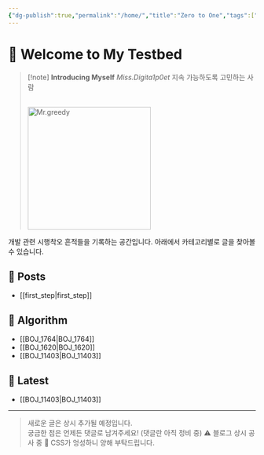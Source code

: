 ```yaml
---
{"dg-publish":true,"permalink":"/home/","title":"Zero to One","tags":["gardenEntry"],"noteIcon":"3","created":"2025-05-27T13:25:46.129+09:00","updated":"2025-07-18T16:17:32.991+09:00"}
---
```


# 👋 Welcome to My Testbed

> [!note] **Introducing Myself**
> *Miss.Digita1p0et*
> 지속 가능하도록 고민하는 사람
>
><br>
> <img src="/img/Mr.greedy.png" width="250" alt="Mr.greedy" />

개발 관련 시행착오 흔적들을 기록하는 공간입니다.
아래에서 카테고리별로 글을 찾아볼 수 있습니다.

## 📂 Posts
- [[first_step\|first_step]]

## 📂 Algorithm
- [[BOJ_1764\|BOJ_1764]]
- [[BOJ_1620\|BOJ_1620]]
- [[BOJ_11403\|BOJ_11403]]

## 📂 Latest
- [[BOJ_11403\|BOJ_11403]]

---

> 새로운 글은 상시 추가될 예정입니다.  
> 궁금한 점은 언제든 댓글로 남겨주세요! (댓글란 아직 정비 중)
>⚠️ 블로그 상시 공사 중 🔧 CSS가 엉성하니 양해 부탁드립니다.